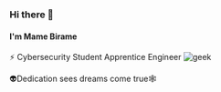 ### Hi there 👋

#### I'm Mame Birame
⚡ Cybersecurity Student Apprentice Engineer
![geek](https://i.pinimg.com/originals/8b/fd/01/8bfd01c18be1b5059bc0d7770d9dabf1.gif)

👽Dedication sees dreams come true🕸️

